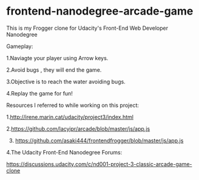 frontend-nanodegree-arcade-game
===============================
This is my Frogger clone for Udacity's Front-End Web Developer Nanodegree

Gameplay:

1.Naviagte your player using Arrow keys.

2.Avoid bugs , they will end the game.

3.Objective is to reach the water avoiding bugs.

4.Replay the game for fun!

Resources I referred to while working on this project:

1.http://irene.marin.cat/udacity/project3/index.html

2.https://github.com/lacyjpr/arcade/blob/master/js/app.js

3. https://github.com/asaki444/frontendfrogger/blob/master/js/app.js

4.The Udacity Front-End Nanodegree Forums: 

https://discussions.udacity.com/c/nd001-project-3-classic-arcade-game-clone
